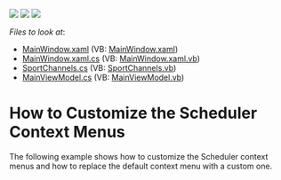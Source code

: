 <!-- default badges list -->
![](https://img.shields.io/endpoint?url=https://codecentral.devexpress.com/api/v1/VersionRange/128655910/22.2.2%2B)
[![](https://img.shields.io/badge/Open_in_DevExpress_Support_Center-FF7200?style=flat-square&logo=DevExpress&logoColor=white)](https://supportcenter.devexpress.com/ticket/details/T574078)
[![](https://img.shields.io/badge/📖_How_to_use_DevExpress_Examples-e9f6fc?style=flat-square)](https://docs.devexpress.com/GeneralInformation/403183)
<!-- default badges end -->
<!-- default file list -->
*Files to look at*:

* [MainWindow.xaml](./CS/DXScheduler_PopUpMenuCustomization/MainWindow.xaml) (VB: [MainWindow.xaml](./VB/DXScheduler_PopUpMenuCustomization/MainWindow.xaml))
* [MainWindow.xaml.cs](./CS/DXScheduler_PopUpMenuCustomization/MainWindow.xaml.cs) (VB: [MainWindow.xaml.vb](./VB/DXScheduler_PopUpMenuCustomization/MainWindow.xaml.vb))
* [SportChannels.cs](./CS/DXScheduler_PopUpMenuCustomization/Model/SportChannels.cs) (VB: [SportChannels.vb](./VB/DXScheduler_PopUpMenuCustomization/Model/SportChannels.vb))
* [MainViewModel.cs](./CS/DXScheduler_PopUpMenuCustomization/ViewModel/MainViewModel.cs) (VB: [MainViewModel.vb](./VB/DXScheduler_PopUpMenuCustomization/ViewModel/MainViewModel.vb))
<!-- default file list end -->
# How to Customize the Scheduler Context Menus


The following example shows how to customize the Scheduler context menus and how to replace the default context menu with a custom one. 

<br/>


